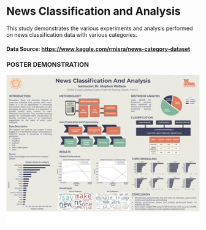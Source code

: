 # News Classification and Analysis

This study demonstrates the various experiments and analysis performed on news classification data with various categories.


#### Data Source: https://www.kaggle.com/rmisra/news-category-dataset



### POSTER DEMONSTRATION

![POSTER](/POSTER.png?raw=true "News Classification and Analysis")
